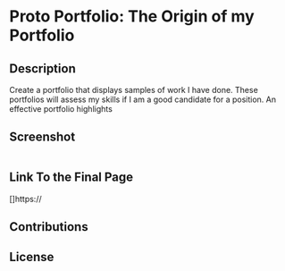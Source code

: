 # Proto Portfolio: The Origin of my Portfolio

## Description
Create a portfolio that displays samples of work I have done. These portfolios will assess my skills if I am a good candidate for a position. An effective portfolio highlights  

## Screenshot
![]()

## Link To the Final Page
[]https://

## Contributions

## License
